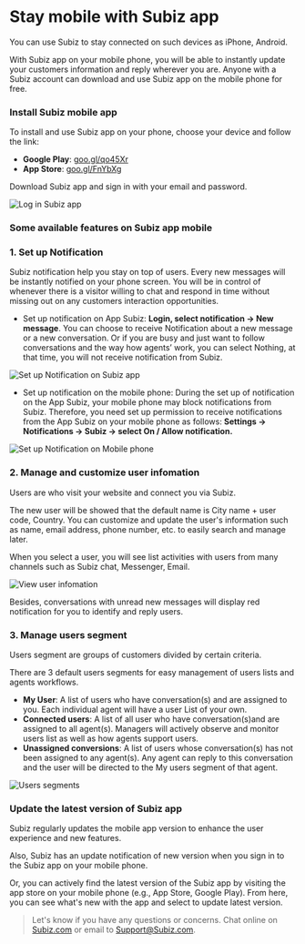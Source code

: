 # Stay mobile with Subiz app

You can use Subiz to stay connected on such devices as iPhone, Android.

With Subiz app on your mobile phone, you will be able to instantly update your customers information and reply wherever you are. Anyone with a Subiz account can download and use Subiz app on the mobile phone for free.

### Install Subiz mobile app

To install and use Subiz app on your phone, choose your device and follow the link:

* **Google Play**:  [goo.gl/qo45Xr](https://goo.gl/qo45Xr)
* **App Store**:  [goo.gl/FnYbXg](https://goo.gl/FnYbXg)

Download Subiz app and sign in with your email and password.

![Log in Subiz app](../../../.gitbook/assets/3.-phone-log-in.png)

### Some available features on Subiz app mobile

### 1. Set up Notification

Subiz notification help you stay on top of users. Every new messages will be instantly notified on your phone screen. You will be in control of whenever there is a visitor willing to chat and respond in time without missing out on any customers interaction opportunities.

* Set up notification on App Subiz: **Login, select notification -&gt; New message**. You can choose to receive Notification about a new message or a new conversation. Or if you are busy and just want to follow conversations and the way how agents’ work, you can select Nothing, at that time, you will not receive notification from Subiz.

![Set up Notification on Subiz app](../../../.gitbook/assets/image-from-ios-2.png)

* Set up notification on the mobile phone: During the set up of notification on the App Subiz, your mobile phone may block notifications from Subiz. Therefore, you need set up permission to receive notifications from the App Subiz on your mobile phone as follows: **Settings -&gt; Notifications -&gt; Subiz -&gt; select On / Allow notification.**

![Set up Notification on Mobile phone](../../../.gitbook/assets/app-mobile.png)

### 2. Manage and customize user infomation

Users are who visit your website and connect you via Subiz.

The new user will be showed that the default name is City name + user code, Country. You can customize and update the user's information such as name, email address, phone number, etc. to easily search and manage later.

When you select a user, you will see list activities with users from many channels such as Subiz chat, Messenger, Email.

![View user infomation](../../../.gitbook/assets/artboard-2.jpg)

Besides, conversations with unread new messages will display red notification for you to identify and reply users.

### 3. Manage users segment

Users segment are groups of customers divided by certain criteria.

There are 3 default users segments for easy management of users lists and agents workflows.

* **My User**: A list of users who have conversation\(s\) and are assigned to you. Each individual agent will have a user List of your own.
* **Connected users**: A list of all user who have conversation\(s\)and are assigned to all agent\(s\). Managers will actively observe and monitor users list as well as how agents support users.
* **Unassigned conversions**: A list of users whose conversation\(s\) has not been assigned to any agent\(s\). Any agent can reply to this conversation and the user will be directed to the My users segment of that agent.

![Users segments](../../../.gitbook/assets/image-from-ios-3%20%281%29.png)

### Update the latest version of Subiz app

Subiz regularly updates the mobile app version to enhance the user experience and new features.

Also, Subiz has an update notification of new version when you sign in to the Subiz app on your mobile phone.

Or, you can actively find the latest version of the Subiz app by visiting the app store on your mobile phone \(e.g., App Store, Google Play\). From here, you can see what's new with the app and select to update latest version.  


> Let's know if you have any questions or concerns. Chat online on [Subiz.com](https://subiz.com/vi/feature.html) or email to Support@Subiz.com.

